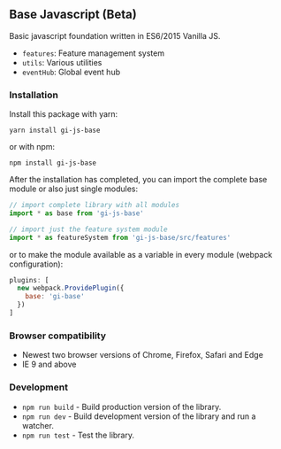 ## Base Javascript (Beta)

Basic javascript foundation written in ES6/2015 Vanilla JS.

* `features`: Feature management system
* `utils`: Various utilities
* `eventHub`: Global event hub


### Installation

Install this package with yarn:

    yarn install gi-js-base
  
  or with npm:
    
    npm install gi-js-base

After the installation has completed, you can import the complete base module or also just single modules:

```javascript
// import complete library with all modules
import * as base from 'gi-js-base'

// import just the feature system module
import * as featureSystem from 'gi-js-base/src/features'
```

or to make the module available as a variable in every module (webpack configuration):

```javascript
plugins: [
  new webpack.ProvidePlugin({
    base: 'gi-base'
  })
]
```


### Browser compatibility

* Newest two browser versions of Chrome, Firefox, Safari and Edge
* IE 9 and above


### Development

* `npm run build` - Build production version of the library.
* `npm run dev` - Build development version of the library and run a watcher.
* `npm run test` - Test the library.

